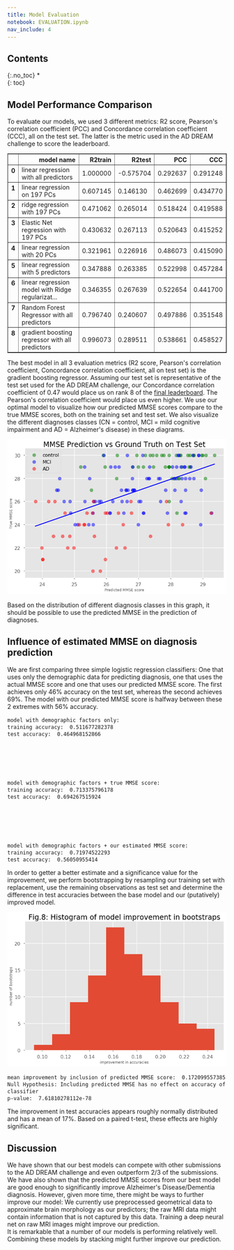```yaml
---
title: Model Evaluation
notebook: EVALUATION.ipynb
nav_include: 4
---
```


## Contents
{:.no_toc}
*  
{: toc}










## Model Performance Comparison
  
  
To evaluate our models, we used 3 different metrics: R2 score, Pearson's correlation coefficient (PCC) and Concordance correlation coefficient (CCC), all on the test set. The latter is the metric used in the AD DREAM challenge to score the leaderboard.






<div>
<style>
    .dataframe thead tr:only-child th {
        text-align: right;
    }

    .dataframe thead th {
        text-align: left;
    }

    .dataframe tbody tr th {
        vertical-align: top;
    }
</style>
<table border="1" class="dataframe">
  <thead>
    <tr style="text-align: right;">
      <th></th>
      <th>model name</th>
      <th>R2train</th>
      <th>R2test</th>
      <th>PCC</th>
      <th>CCC</th>
    </tr>
  </thead>
  <tbody>
    <tr>
      <th>0</th>
      <td>linear regression with all predictors</td>
      <td>1.000000</td>
      <td>-0.575704</td>
      <td>0.292637</td>
      <td>0.291248</td>
    </tr>
    <tr>
      <th>1</th>
      <td>linear regression on 197 PCs</td>
      <td>0.607145</td>
      <td>0.146130</td>
      <td>0.462699</td>
      <td>0.434770</td>
    </tr>
    <tr>
      <th>2</th>
      <td>ridge regression with 197 PCs</td>
      <td>0.471062</td>
      <td>0.265014</td>
      <td>0.518424</td>
      <td>0.419588</td>
    </tr>
    <tr>
      <th>3</th>
      <td>Elastic Net regression with 197 PCs</td>
      <td>0.430632</td>
      <td>0.267113</td>
      <td>0.520643</td>
      <td>0.415252</td>
    </tr>
    <tr>
      <th>4</th>
      <td>linear regression with 20 PCs</td>
      <td>0.321961</td>
      <td>0.226916</td>
      <td>0.486073</td>
      <td>0.415090</td>
    </tr>
    <tr>
      <th>5</th>
      <td>linear regression with 5 predictors</td>
      <td>0.347888</td>
      <td>0.263385</td>
      <td>0.522998</td>
      <td>0.457284</td>
    </tr>
    <tr>
      <th>6</th>
      <td>linear regression model with Ridge regularizat...</td>
      <td>0.346355</td>
      <td>0.267639</td>
      <td>0.522654</td>
      <td>0.441700</td>
    </tr>
    <tr>
      <th>7</th>
      <td>Random Forest Regressor with all predictors</td>
      <td>0.796740</td>
      <td>0.240607</td>
      <td>0.497886</td>
      <td>0.351548</td>
    </tr>
    <tr>
      <th>8</th>
      <td>gradient boosting regressor with all predictors</td>
      <td>0.996073</td>
      <td>0.289511</td>
      <td>0.538661</td>
      <td>0.458527</td>
    </tr>
  </tbody>
</table>
</div>


The best model in all 3 evaluation metrics (R2 score, Pearson's correlation coefficient, Concordance correlation coefficient, all on test set) is the gradient boosting regressor. Assuming our test set is representative of the test set used for the AD DREAM challenge, our Concordance correlation coefficient of 0.47 would place us on rank 8 of the [final leaderboard](https://www.synapse.org/#!Synapse:syn2290704/wiki/68513). The Pearson's correlation coefficient would place us even higher. We use our optimal model to visualize how our predicted MMSE scores compare to the true MMSE scores, both on the training set and test set. We also visualize the different diagnoses classes (CN = control, MCI = mild cognitive impairment and AD = Alzheimer's disease) in these diagrams.






![png](EVALUATION_files/EVALUATION_6_0.png)


Based on the distribution of different diagnosis classes in this graph, it should be possible to use the predicted MMSE in the prediction of diagnoses.

## Influence of estimated MMSE on diagnosis prediction
  
  
We are first comparing three simple logistic regression classifiers: One that uses only the demographic data for predicting diagnosis, one that uses the actual MMSE score and one that uses our predicted MMSE score. The first achieves only 46% accuracy on the test set, whereas the second achieves 69%. The model with our predicted MMSE score is halfway between these 2 extremes with 56% accuracy.





    model with demographic factors only:
    training accuracy:  0.511677282378
    test accuracy:  0.464968152866






    model with demographic factors + true MMSE score:
    training accuracy:  0.713375796178
    test accuracy:  0.694267515924






    model with demographic factors + our estimated MMSE score:
    training accuracy:  0.71974522293
    test accuracy:  0.56050955414


In order to getter a better estimate and a significance value for the improvement, we perform bootstrapping by resampling our training set with replacement, use the remaining observations as test set and determine the difference in test accuracies between the base model and our (putatively) improved model.






![png](EVALUATION_files/EVALUATION_13_0.png)






    mean improvement by inclusion of predicted MMSE score:  0.172099557385
    Null Hypothesis: Including predicted MMSE has no effect on accuracy of classifier
    p-value:  7.61810278112e-78


The improvement in test accuracies appears roughly normally distributed and has a mean of 17%. Based on a paired t-test, these effects are highly significant.

## Discussion
  
  
We have shown that our best models can compete with other submissions to the AD DREAM challenge and even outperform 2/3 of the submissions. We have also shown that the predicted MMSE scores from our best model are good enough to significantly improve Alzheimer's Disease/Dementia diagnosis. However, given more time, there might be ways to further improve our model: We currently use preprocessed geometrical data to approximate brain morphology as our predictors; the raw MRI data might contain information that is not captured by this data. Training a deep neural net on raw MRI images might improve our prediction.  
It is remarkable that a number of our models is performing relatively well. Combining these models by stacking might further improve our prediction.



```python

```

